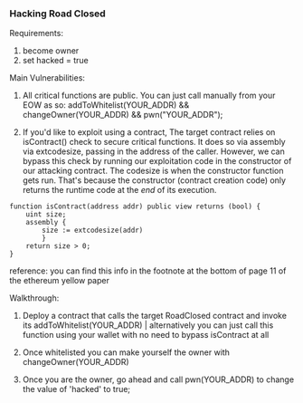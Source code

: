 ### Hacking Road Closed

Requirements:

1) become owner 
2) set hacked = true

Main Vulnerabilities:

1) All critical functions are public. You can just call manually from your EOW as so: addToWhitelist(YOUR_ADDR) && changeOwner(YOUR_ADDR) && pwn("YOUR_ADDR"); 

2) If you'd like to exploit using a contract, The target contract relies on isContract() check to secure critical functions. It does so via assembly via extcodesize, passing in the address of the caller. However, we can bypass this check by running our exploitation code in the constructor of our attacking contract. The codesize is when the constructor function gets run. That's because the constructor (contract creation code) only returns the runtime code at the *end* of its execution. 


```Solidity
function isContract(address addr) public view returns (bool) {
    uint size;
    assembly {
        size := extcodesize(addr)
        }
    return size > 0;
}
```

reference: you can find this info in the footnote at the bottom of page 11 of the ethereum yellow paper


Walkthrough: 

1) Deploy a contract that calls the target RoadClosed contract and invoke its addToWhitelist(YOUR_ADDR) | alternatively you can just call this function using your wallet with no need to bypass isContract at all

2) Once whitelisted you can make yourself the owner with changeOwner(YOUR_ADDR)

3) Once you are the owner, go ahead and call pwn(YOUR_ADDR) to change the value of 'hacked' to true;




